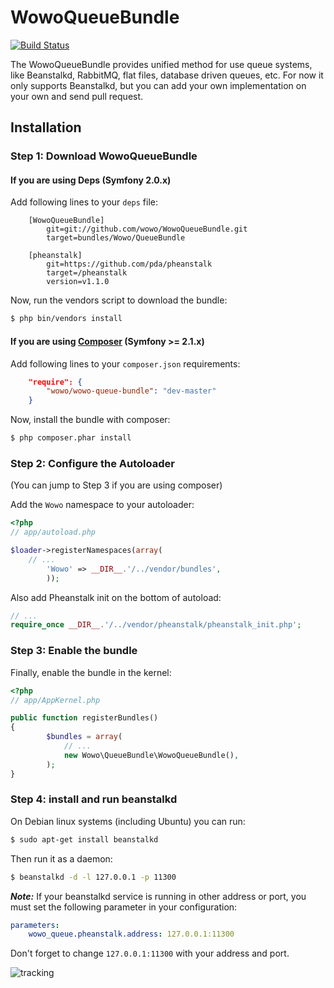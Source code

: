 # WowoQueueBundle

[![Build Status](https://secure.travis-ci.org/wowo/WowoQueueBundle.png)](https://secure.travis-ci.org/wowo/WowoQueueBundle)

The WowoQueueBundle provides unified method for use queue systems, like Beanstalkd, RabbitMQ, flat files,
database driven queues, etc. For now it only supports Beanstalkd, but you can add your own implementation
on your own and send pull request.

## Installation

### Step 1: Download WowoQueueBundle

#### If you are using Deps (Symfony 2.0.x)

Add following lines to your `deps` file:

```
    [WowoQueueBundle]
        git=git://github.com/wowo/WowoQueueBundle.git
        target=bundles/Wowo/QueueBundle

    [pheanstalk]
        git=https://github.com/pda/pheanstalk
        target=/pheanstalk
        version=v1.1.0

```
Now, run the vendors script to download the bundle:

``` bash
$ php bin/vendors install
```

#### If you are using [Composer](http://getcomposer.org/) (Symfony >= 2.1.x)

Add following lines to your `composer.json` requirements:

``` json
    "require": {
        "wowo/wowo-queue-bundle": "dev-master"
    }

```
Now, install the bundle with composer:

``` bash
$ php composer.phar install
```

### Step 2: Configure the Autoloader

(You can jump to Step 3 if you are using composer)

Add the `Wowo` namespace to your autoloader:

``` php
<?php
// app/autoload.php

$loader->registerNamespaces(array(
    // ...
        'Wowo' => __DIR__.'/../vendor/bundles',
        ));
```

Also add Pheanstalk init on the bottom of autoload:

``` php
// ...
require_once __DIR__.'/../vendor/pheanstalk/pheanstalk_init.php';
```

### Step 3: Enable the bundle

Finally, enable the bundle in the kernel:

``` php
<?php
// app/AppKernel.php

public function registerBundles()
{
        $bundles = array(
            // ...
            new Wowo\QueueBundle\WowoQueueBundle(),
        );
}
```
### Step 4: install and run beanstalkd

On Debian linux systems (including Ubuntu) you can run:

``` bash
$ sudo apt-get install beanstalkd
```

Then run it as a daemon:

``` bash
$ beanstalkd -d -l 127.0.0.1 -p 11300
```

***Note:*** If your beanstalkd service is running in other address or port, you must set the following parameter in your configuration:

``` yaml
parameters:
    wowo_queue.pheanstalk.address: 127.0.0.1:11300
```

Don't forget to change ``` 127.0.0.1:11300 ``` with your address and port.

![tracking](http://visitspy.net/spot/d9dd2644/track)